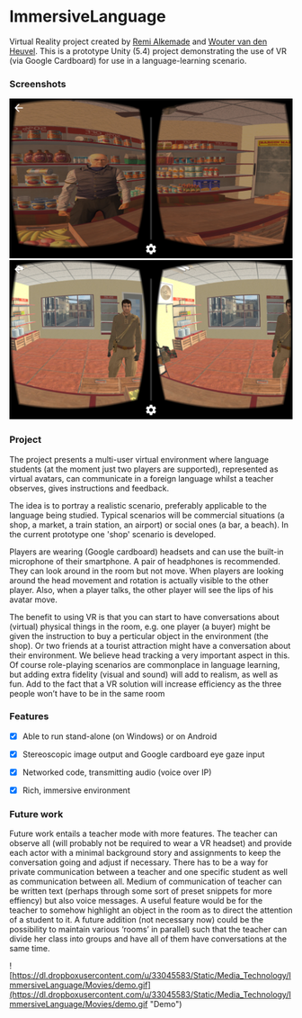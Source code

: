 # ImmersiveLanguage

Virtual Reality project created by [Remi Alkemade](https://github.com/rremigius) and [Wouter van den Heuvel](https://github.com/spassvogel). This is a prototype Unity (5.4) project demonstrating the use of VR (via Google Cardboard) for use in a language-learning scenario. 


### Screenshots

![Screenshot 1](/Misc/Screenshots/Screenshot_20161105-012114.png?raw=true "Screenshot 1")
![Screenshot 2](/Misc/Screenshots/Screenshot_20161105-014629.png?raw=true "Screenshot 2")


### Project

The project presents a multi-user virtual environment where language students (at the moment just two players are supported), represented as virtual avatars, can communicate in a foreign language whilst a teacher observes, gives instructions and feedback.

The idea is to portray a realistic scenario, preferably applicable to the language being studied. Typical scenarios will be commercial situations (a shop, a market, a train station, an airport) or social ones (a bar, a beach). In the current prototype one 'shop' scenario is developed.

Players are wearing (Google cardboard) headsets and can use the built-in microphone of their smartphone. A pair of headphones is recommended. They can look around in the room but not move. When players are looking around the head movement and rotation is actually visible to the other player. Also, when a player talks, the other player will see the lips of his avatar move.

The benefit to using VR is that you can start to have conversations about (virtual) physical things in the room, e.g. one player (a buyer) might be given the instruction to buy a perticular object in the environment (the shop). Or two friends at a tourist attraction might have a conversation about their environment. We believe head tracking a very important aspect in this. Of course role-playing scenarios are commonplace in language learning, but adding extra fidelity (visual and sound) will add to realism, as well as fun. Add to the fact that a VR solution will increase efficiency as the three people won’t have to be in the same room


### Features

- [x] Able to run stand-alone (on Windows) or on Android 
- [x] Stereoscopic image output and Google cardboard eye gaze input
- [x] Networked code, transmitting audio (voice over IP) 
- [x] Rich, immersive environment


### Future work

Future work entails a teacher mode with more features. The teacher can observe all (will probably not be required to wear a VR headset) and provide each actor with a minimal background story and assignments to keep the conversation going and adjust if necessary. There has to be a way for private communication between a teacher and one specific student as well as communication between all. Medium of communication of teacher can be written text (perhaps through some sort of preset snippets for more effiency) but also voice messages. A useful feature would be for the teacher to somehow highlight an object in the room as to direct the attention of a student to it. A future addition (not necessary now) could be the possibility to maintain various ‘rooms’ in parallel) such that the teacher can divide her class into groups and have all of them have conversations at the same time.




![https://dl.dropboxusercontent.com/u/33045583/Static/Media_Technology/ImmersiveLanguage/Movies/demo.gif](https://dl.dropboxusercontent.com/u/33045583/Static/Media_Technology/ImmersiveLanguage/Movies/demo.gif "Demo")



